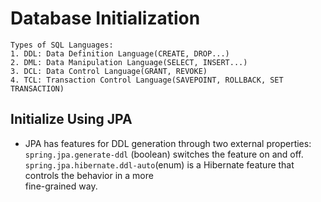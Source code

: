 # Database Initialization

```
Types of SQL Languages:
1. DDL: Data Definition Language(CREATE, DROP...)
2. DML: Data Manipulation Language(SELECT, INSERT...)
3. DCL: Data Control Language(GRANT, REVOKE)
4. TCL: Transaction Control Language(SAVEPOINT, ROLLBACK, SET TRANSACTION)
```

## Initialize Using JPA
- JPA has features for DDL generation through two external properties:  
  ```spring.jpa.generate-ddl``` (boolean) switches the feature on and off.  
  ```spring.jpa.hibernate.ddl-auto```(enum) is a Hibernate feature that controls the behavior in a more  
  fine-grained way.
